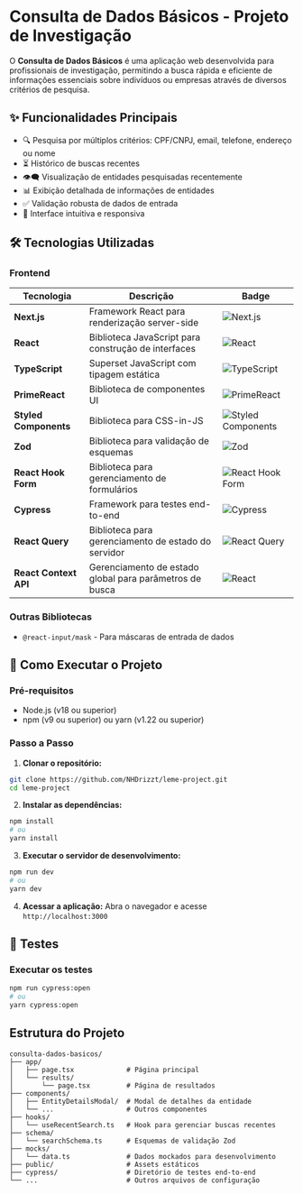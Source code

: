 # Consulta de Dados Básicos - Projeto de Investigação


O **Consulta de Dados Básicos** é uma aplicação web desenvolvida para profissionais de investigação, permitindo a busca rápida e eficiente de informações essenciais sobre indivíduos ou empresas através de diversos critérios de pesquisa.

## ✨ Funcionalidades Principais

- 🔍 Pesquisa por múltiplos critérios: CPF/CNPJ, email, telefone, endereço ou nome
- ⏳ Histórico de buscas recentes
- 👁️‍🗨️ Visualização de entidades pesquisadas recentemente
- 📊 Exibição detalhada de informações de entidades
- ✅ Validação robusta de dados de entrada
- 🎨 Interface intuitiva e responsiva

## 🛠️ Tecnologias Utilizadas

### Frontend
| Tecnologia | Descrição | Badge |
|------------|-----------|-------|
| **Next.js** | Framework React para renderização server-side | ![Next.js](https://img.shields.io/badge/Next.js-000000?style=for-the-badge&logo=nextdotjs&logoColor=white) |
| **React** | Biblioteca JavaScript para construção de interfaces | ![React](https://img.shields.io/badge/React-20232A?style=for-the-badge&logo=react&logoColor=61DAFB) |
| **TypeScript** | Superset JavaScript com tipagem estática | ![TypeScript](https://img.shields.io/badge/TypeScript-007ACC?style=for-the-badge&logo=typescript&logoColor=white) |
| **PrimeReact** | Biblioteca de componentes UI | ![PrimeReact](https://img.shields.io/badge/PrimeReact-1D1D1D?style=for-the-badge&logo=react&logoColor=61DAFB) |
| **Styled Components** | Biblioteca para CSS-in-JS | ![Styled Components](https://img.shields.io/badge/styled--components-DB7093?style=for-the-badge&logo=styled-components&logoColor=white) |
| **Zod** | Biblioteca para validação de esquemas | ![Zod](https://img.shields.io/badge/Zod-1D1D1D?style=for-the-badge) |
| **React Hook Form** | Biblioteca para gerenciamento de formulários | ![React Hook Form](https://img.shields.io/badge/React_Hook_Form-EC5990?style=for-the-badge&logo=react-hook-form&logoColor=white) |
| **Cypress** | Framework para testes end-to-end | ![Cypress](https://img.shields.io/badge/Cypress-17202C?style=for-the-badge&logo=cypress&logoColor=white) |
| **React Query** | Biblioteca para gerenciamento de estado do servidor | ![React Query](https://img.shields.io/badge/React_Query-FF4154?style=for-the-badge&logo=react-query&logoColor=white) |
| **React Context API** | Gerenciamento de estado global para parâmetros de busca | ![React](https://img.shields.io/badge/React_Context-61DAFB?style=for-the-badge&logo=react&logoColor=white) |


### Outras Bibliotecas
- `@react-input/mask` - Para máscaras de entrada de dados

## 🚀 Como Executar o Projeto

### Pré-requisitos
- Node.js (v18 ou superior)
- npm (v9 ou superior) ou yarn (v1.22 ou superior)

### Passo a Passo

1. **Clonar o repositório:**
```bash
git clone https://github.com/NHDrizzt/leme-project.git
cd leme-project
```

2. **Instalar as dependências:**
```bash
npm install
# ou
yarn install
```

3. **Executar o servidor de desenvolvimento:**
```bash
npm run dev
# ou
yarn dev
```

4. **Acessar a aplicação:**
Abra o navegador e acesse `http://localhost:3000`


## 🔬 Testes

### Executar os testes
```bash
npm run cypress:open
# ou
yarn cypress:open
```

## Estrutura do Projeto

```
consulta-dados-basicos/
├── app/
│   ├── page.tsx             # Página principal
│   └── results/
│       └── page.tsx         # Página de resultados
├── components/
│   ├── EntityDetailsModal/  # Modal de detalhes da entidade
│   └── ...                  # Outros componentes
├── hooks/
│   └── useRecentSearch.ts   # Hook para gerenciar buscas recentes
├── schema/
│   └── searchSchema.ts      # Esquemas de validação Zod
├── mocks/
│   └── data.ts              # Dados mockados para desenvolvimento
├── public/                  # Assets estáticos
├── cypress/                 # Diretório de testes end-to-end
└── ...                      # Outros arquivos de configuração
```


